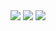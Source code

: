 <img src="https://web.archive.org/web/19970315044125im_/http://www1.geocities.com/pictures/sponsor/backweb_fly.gif">
<span style="All the cool stuff in GeoCities is caught in BackWeb"> 
<img src="https://web.archive.org/web/19970315042826im_/http://www1.geocities.com/pictures/new/home_mast_new_2.gif">
<img src="https://web.archive.org/web/19970315042834im_/http://www1.geocities.com/pictures/new/home_sidebar1.gif">
